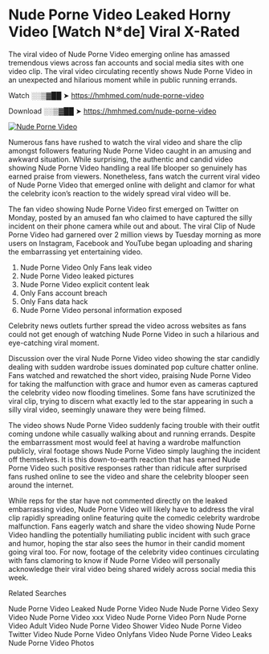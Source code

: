 ﻿# Nude Porne Video Leaked Horny Video [Watch N*de] Viral X-Rated

The viral video of ﻿Nude Porne Video emerging online has amassed tremendous views across fan accounts and social media sites with one video clip. The viral video circulating recently shows ﻿Nude Porne Video in an unexpected and hilarious moment while in public running errands. 

Watch ░░▒▓██ ➤ https://hmhmed.com/nude-porne-video

Download ░░▒▓██ ➤ https://hmhmed.com/nude-porne-video

[![Nude Porne Video](https://i.imgur.com/dJHk4Zq.gif)](https://hmhmed.com/nude-porne-video)

Numerous fans have rushed to watch the viral video and share the clip amongst followers featuring ﻿Nude Porne Video caught in an amusing and awkward situation. While surprising, the authentic and candid video showing ﻿Nude Porne Video handling a real life blooper so genuinely has earned praise from viewers. Nonetheless, fans watch the current viral video of ﻿Nude Porne Video that emerged online with delight and clamor for what the celebrity icon’s reaction to the widely spread viral video will be.

The fan video showing ﻿Nude Porne Video first emerged on Twitter on Monday, posted by an amused fan who claimed to have captured the silly incident on their phone camera while out and about. The viral Clip of ﻿Nude Porne Video had garnered over 2 million views by Tuesday morning as more users on Instagram, Facebook and YouTube began uploading and sharing the embarrassing yet entertaining video. 

1. ﻿Nude Porne Video Only Fans leak video
2. ﻿Nude Porne Video leaked pictures
3. ﻿Nude Porne Video explicit content leak
4. Only Fans account breach
5. Only Fans data hack
6. ﻿Nude Porne Video personal information exposed

Celebrity news outlets further spread the video across websites as fans could not get enough of watching ﻿Nude Porne Video in such a hilarious and eye-catching viral moment. 

Discussion over the viral ﻿Nude Porne Video video showing the star candidly dealing with sudden wardrobe issues dominated pop culture chatter online. Fans watched and rewatched the short video, praising ﻿Nude Porne Video for taking the malfunction with grace and humor even as cameras captured the celebrity video now flooding timelines. Some fans have scrutinized the viral clip, trying to discern what exactly led to the star appearing in such a silly viral video, seemingly unaware they were being filmed.

The video shows ﻿Nude Porne Video suddenly facing trouble with their outfit coming undone while casually walking about and running errands. Despite the embarrassment most would feel at having a wardrobe malfunction publicly, viral footage shows ﻿Nude Porne Video simply laughing the incident off themselves. It is this down-to-earth reaction that has earned ﻿Nude Porne Video such positive responses rather than ridicule after surprised fans rushed online to see the video and share the celebrity blooper seen around the internet.  

While reps for the star have not commented directly on the leaked embarrassing video, ﻿Nude Porne Video will likely have to address the viral clip rapidly spreading online featuring quite the comedic celebrity wardrobe malfunction. Fans eagerly watch and share the video showing ﻿Nude Porne Video handling the potentially humiliating public incident with such grace and humor, hoping the star also sees the humor in their candid moment going viral too. For now, footage of the celebrity video continues circulating with fans clamoring to know if ﻿Nude Porne Video will personally acknowledge their viral video being shared widely across social media this week.

Related Searches

﻿Nude Porne Video Leaked
﻿Nude Porne Video Nude
﻿Nude Porne Video Sexy Video
﻿Nude Porne Video xxx Video
﻿Nude Porne Video Porn
﻿Nude Porne Video Adult Video
﻿Nude Porne Video Shower Video
﻿Nude Porne Video Twitter Video
﻿Nude Porne Video Onlyfans Video
﻿Nude Porne Video Leaks
﻿Nude Porne Video Photos